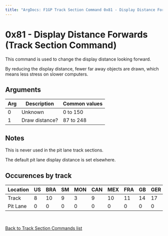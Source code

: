 ```yaml
---
title: "ArgDocs: F1GP Track Section Command 0x81 - Display Distance Forwards"
---
```


# 0x81 - Display Distance Forwards (Track Section Command)

This command is used to change the display distance looking forward.

By reducing the display distance, fewer far away objects are drawn, which means less stress on
slower computers.


## Arguments

<table class="table table-bordered table-striped table--small">
    <thead>
        <tr>
            <th>Arg</th>
            <th>Description</th>
            <th>Common values</th>
        </tr>
    </thead>
    <tbody>
        <tr>
            <td>0</td>
            <td>Unknown</td>
            <td>0 to 150</td>
        </tr>
        <tr>
            <td>1</td>
            <td>Draw distance?</td>
            <td>87 to 248</td>
        </tr>
    </tbody>
</table>


## Notes

This is never used in the pit lane track sections.

The default pit lane display distance is set elsewhere.


## Occurences by track

<table class="table table-bordered table-striped">
    <thead>
        <tr>
            <th>Location</th>
            <th class="text-right">US</th>
            <th class="text-right">BRA</th>
            <th class="text-right">SM</th>
            <th class="text-right">MON</th>
            <th class="text-right">CAN</th>
            <th class="text-right">MEX</th>
            <th class="text-right">FRA</th>
            <th class="text-right">GB</th>
            <th class="text-right">GER</th>
            <th class="text-right">HUN</th>
            <th class="text-right">BEL</th>
            <th class="text-right">ITA</th>
            <th class="text-right">POR</th>
            <th class="text-right">SPA</th>
            <th class="text-right">JAP</th>
            <th class="text-right">AUS</th>
        </tr>
    </thead>
    <tbody>
        <tr>
            <td>Track</td>
            <td class="text-right">8</td>
            <td class="text-right">10</td>
            <td class="text-right">9</td>
            <td class="text-right">3</td>
            <td class="text-right">9</td>
            <td class="text-right">10</td>
            <td class="text-right">11</td>
            <td class="text-right">14</td>
            <td class="text-right">17</td>
            <td class="text-right">6</td>
            <td class="text-right">13</td>
            <td class="text-right">22</td>
            <td class="text-right">8</td>
            <td class="text-right">7</td>
            <td class="text-right">10</td>
            <td class="text-right">11</td>
        </tr>
        <tr>
            <td>Pit Lane</td>
            <td class="text-right">0</td>
            <td class="text-right">0</td>
            <td class="text-right">0</td>
            <td class="text-right">0</td>
            <td class="text-right">0</td>
            <td class="text-right">0</td>
            <td class="text-right">0</td>
            <td class="text-right">0</td>
            <td class="text-right">0</td>
            <td class="text-right">0</td>
            <td class="text-right">0</td>
            <td class="text-right">0</td>
            <td class="text-right">0</td>
            <td class="text-right">0</td>
            <td class="text-right">0</td>
            <td class="text-right">0</td>
        </tr>
    </tbody>
</table>

<br />

[Back to Track Section Commands list](/argdocs/track-data/track-section-commands/)
